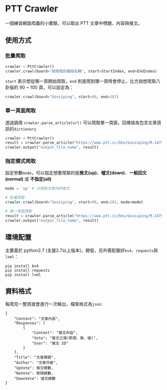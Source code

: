# PTT Crawler

一個練習網路爬蟲的小實驗，可以取出 PTT 文章中標題、內容與推文。

## 使用方式

### 批量爬取
```python
crawler = PttCrawler()
crawler.crawl(board="欲爬取的看版名稱", start=StartIndex, end=EndIndex)
```
`start` 表示想從哪一頁開始爬取，`end` 則是爬到哪一頁時會停止，比方說想爬取八卦版的 90 ~ 100 頁，可以設定為：

```python
crawler.crawl(board="Gossiping", start=90, end=101)
```

### 單一頁面爬取

透過調用 `crawler.parse_article(url)` 可以爬取單一頁面，回傳值為包含文章資訊的`dictionary`

```python
crawler = PttCrawler()
result = crawler.parse_article("https://www.ptt.cc/bbs/Gossiping/M.1475542702.A.46A.html")
crawler.output("output_file_name", result)
```

### 指定模式爬取

設定參數`mode`，可以指定想要爬取的是**推文(up)**、**噓文(down)**、**一般回文(normal)** 或 **不指定(all)**

~~~python
mode = 'up' # 只爬取文章內的推文

# 批量爬取
crawler.crawl(board="Gossiping", start=90, end=101, mode=mode)

# 單一頁面爬取
result = crawler.parse_article("https://www.ptt.cc/bbs/Gossiping/M.1475542702.A.46A.html", mode)
crawler.output("output_file_name", result)
~~~

## 環境配置

主要基於 python2.7 (支援2.7以上版本)，開發，另外需配置好`bs4`、`requests`與`lxml`：

```terminal
pip install bs4
pip install requests
pip install lxml
```

## 資料格式

每爬完一整頁就會進行一次輸出，檔案格式為`json`:

```
{
    "Content": "文章內容",
    "Responses": [
        {
            "Content": "推文內容", 
            "Vote": "推文立場(箭頭、推、噓)", 
            "User": "推文 ID"
        }
    ],
    "Title": "文章標題",
    "Author": "文章作者",
    "UpVote": 推文總數,
    "NoVote": 箭頭總數,
    "DownVote": 噓文總數
}
```
